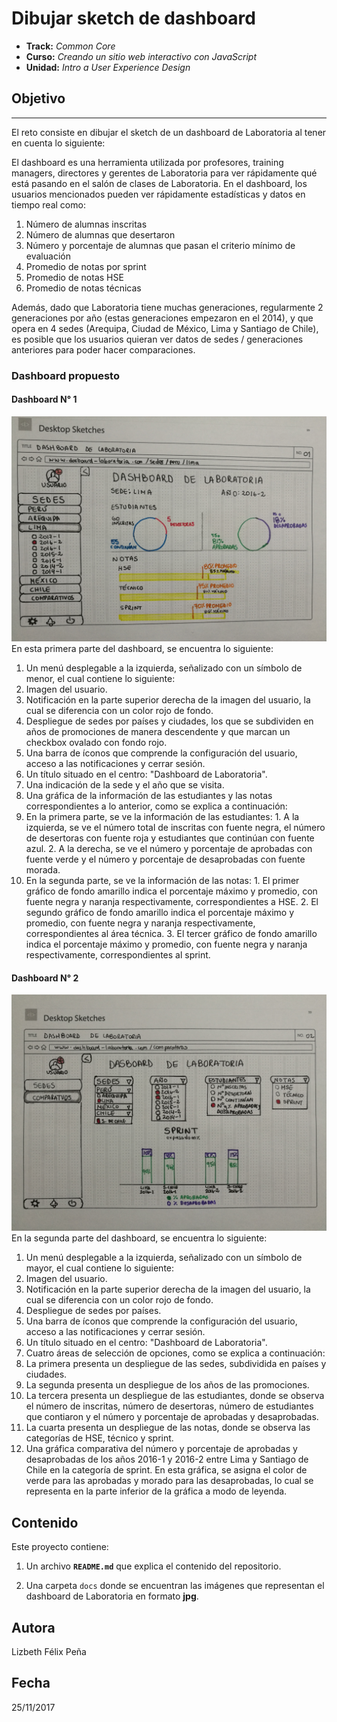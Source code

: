 # Dibujar sketch de dashboard

* **Track:** _Common Core_
* **Curso:** _Creando un sitio web interactivo con JavaScript_
* **Unidad:** _Intro a User Experience Design_

## Objetivo
---
El reto consiste en dibujar el sketch de un dashboard de Laboratoria al tener en cuenta lo siguiente:

El dashboard es una herramienta utilizada por profesores, training managers, directores y gerentes de Laboratoria para ver rápidamente qué está pasando en el salón de clases de Laboratoria. En el dashboard, los usuarios mencionados pueden ver rápidamente estadísticas y datos en tiempo real como:

1. Número de alumnas inscritas
2. Número de alumnas que desertaron
3. Número y porcentaje de alumnas que pasan el criterio mínimo de evaluación
4. Promedio de notas por sprint
5. Promedio de notas HSE
6. Promedio de notas técnicas

Además, dado que Laboratoria tiene muchas generaciones, regularmente 2 generaciones por año (estas generaciones empezaron en el 2014), y que opera en 4 sedes (Arequipa, Ciudad de México, Lima y Santiago de Chile), es posible que los usuarios quieran ver datos de sedes / generaciones anteriores para poder hacer comparaciones.

### Dashboard propuesto
#### Dashboard N° 1
![Sin titulo](docs/dashboard-lab1.jpg)
En esta primera parte del dashboard, se encuentra lo siguiente:
1. Un menú desplegable a la izquierda, señalizado con un símbolo de menor, el cual contiene lo siguiente:
  1. Imagen del usuario.
  2. Notificación en la parte superior derecha de la imagen del usuario, la cual se diferencia con un color rojo de fondo.
  3. Despliegue de sedes por países y ciudades, los que se subdividen en años de promociones de manera descendente y que marcan un checkbox ovalado con fondo rojo.
  4. Una barra de íconos que comprende la configuración del usuario, acceso a las notificaciones y cerrar sesión.
2. Un título situado en el centro: "Dashboard de Laboratoria".
3. Una indicación de la sede y el año que se visita.
4. Una gráfica de la información de las estudiantes y las notas correspondientes a lo anterior, como se explica a continuación:
  1. En la primera parte, se ve la información de las estudiantes:
    1.  A la izquierda, se ve el número total de inscritas con fuente negra, el número de desertoras con fuente roja y estudiantes que continúan con fuente azul.
    2. A la derecha, se ve el número y porcentaje de aprobadas con fuente verde y el número y porcentaje de desaprobadas con fuente morada.
  2. En la segunda parte, se ve la información de las notas:
    1. El primer gráfico de fondo amarillo indica el porcentaje máximo y promedio, con fuente negra y naranja respectivamente, correspondientes a HSE.
    2. El segundo gráfico de fondo amarillo indica el porcentaje máximo y promedio, con fuente negra y naranja respectivamente, correspondientes al área técnica.
    3. El tercer gráfico de fondo amarillo indica el porcentaje máximo y promedio, con fuente negra y naranja respectivamente, correspondientes al sprint.


#### Dashboard N° 2
![Sin titulo](docs/dashboard-lab2.jpg)
En la segunda parte del dashboard, se encuentra lo siguiente:
1. Un menú desplegable a la izquierda, señalizado con un símbolo de mayor, el cual contiene lo siguiente:
  1. Imagen del usuario.
  2. Notificación en la parte superior derecha de la imagen del usuario, la cual se diferencia con un color rojo de fondo.
  3. Despliegue de sedes por países.
  4. Una barra de íconos que comprende la configuración del usuario, acceso a las notificaciones y cerrar sesión.
2. Un título situado en el centro: "Dashboard de Laboratoria".
3. Cuatro áreas de selección de opciones, como se explica a continuación:
  1. La primera presenta un despliegue de las sedes, subdividida en países y ciudades.
  2. La segunda presenta un despliegue de los años de las promociones.
  3. La tercera presenta un despliegue de las estudiantes, donde se observa el número de inscritas, número de desertoras, número de estudiantes que contiaron y el número y porcentaje de aprobadas y desaprobadas.
  4. La cuarta presenta un despliegue de las notas, donde se observa las categorías de HSE, técnico y sprint.
4. Una gráfica comparativa del número y porcentaje de aprobadas y desaprobadas de los años 2016-1 y 2016-2 entre Lima y Santiago de Chile en la categoría de sprint. En esta gráfica, se asigna el color de verde para las aprobadas y morado para las desaprobadas, lo cual se representa en la parte inferior de la gráfica a modo de leyenda.

## Contenido

Este proyecto contiene:

1. Un archivo  **`README.md`** que explica el contenido del repositorio.

2. Una carpeta `docs` donde se encuentran las imágenes que representan el dashboard de Laboratoria en formato **jpg**.

## Autora
Lizbeth Félix Peña

## Fecha
25/11/2017
